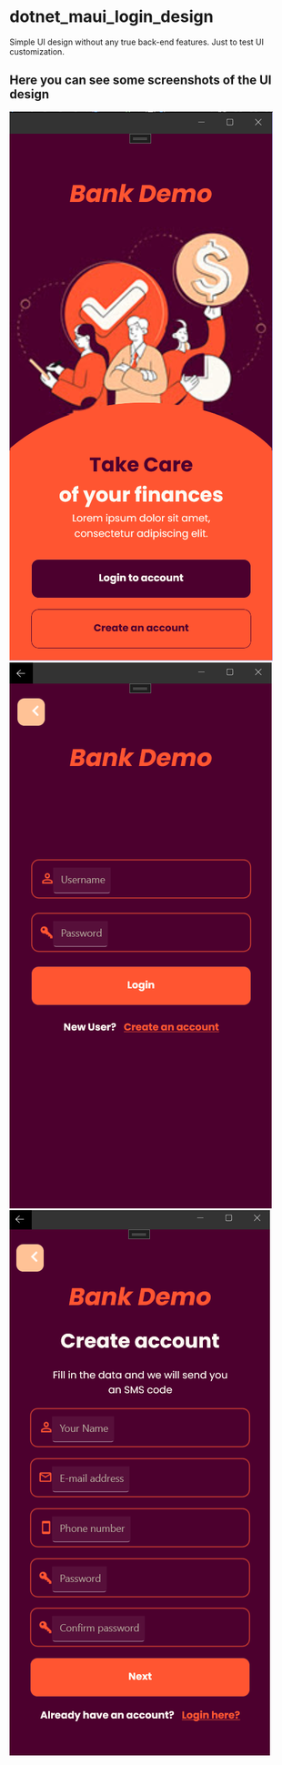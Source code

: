 # dotnet_maui_login_design
Simple UI design without any true back-end features. Just to test UI customization.

## Here you can see some screenshots of the UI design

<img src="./img/Capture.PNG" />
<img src="./img/Capture2.PNG" />
<img src="./img/Capture3.PNG" />
